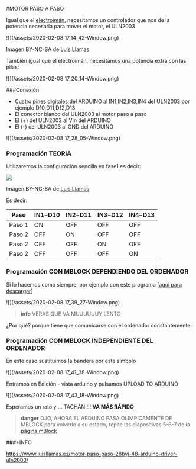 #MOTOR PASO A PASO

Igual que el [electroimán](/electroiman.md), necesitamos un controlador que nos de la potencia necesaria para mover el motor, el ULN2003

![](/assets/2020-02-08 17_14_42-Window.png)

Imagen BY-NC-SA de [Luis Llamas](https://www.luisllamas.es/motor-paso-paso-28byj-48-arduino-driver-uln2003/)

También igual que el electroimán, necesitamos una potencia extra con las pilas:

![](/assets/2020-02-08 17_20_14-Window.png)

###Conexión

* Cuatro pines digitales del ARDUINO al IN1,IN2,IN3,IN4 del ULN2003 por ejemplo D10,D11,D12,D13
* El conector blanco del ULN2003 al motor paso a paso
* El (+) del ULN2003 al Vin del ARDUINO
* El (-) del ULN2003 al GND del ARDUINO 

![](/assets/2020-02-08 17_28_05-Window.png)

### Programación TEORIA

Utilizaremos la configuración sencilla en fase1 es decir:

![](https://www.luisllamas.es/wp-content/uploads/2016/08/arduino-motor-paso-paso-secuencia-1-fase.png)

Imagen BY-NC-SA de [Luis Llamas](https://www.luisllamas.es/motor-paso-paso-28byj-48-arduino-driver-uln2003/)

Es decir:

| Paso    | IN1=D10 | IN2=D11 |IN3=D12 |IN4=D13 |
|---------|---------|---------|--------|--------|
| Paso 1  | ON      | OFF     |OFF     |OFF     |
| Paso 2  | OFF     | ON      |OFF     |OFF     |
| Paso 2  | OFF     | OFF     |ON      |OFF     |
| Paso 2  | OFF     | OFF     |OFF     |ON      |

### Programación CON MBLOCK DEPENDIENDO DEL ORDENADOR

Si lo hacemos como siempre, por ejemplo con este programa [[aquí para descargar]](https://drive.google.com/open?id=1aO1BmKtqHHm8RV2XZ5uxg5UYhpRoeMJf)

![](/assets/2020-02-08 17_39_27-Window.png)

>**info**
>VERAS QUE VA MUUUUUUY LENTO 

¿Por qué? porque tiene que comunicarse con el ordenador constantemente

### Programación CON MBLOCK INDEPENDIENTE DEL ORDENADOR

En este caso sustituimos la bandera por este símbolo

![](/assets/2020-02-08 17_41_38-Window.png)

Entramos en Edición - vista arduino y pulsamos UPLOAD TO ARDUINO

![](/assets/2020-02-08 17_43_18-Window.png)

Esperamos un rato y ... TACHÁN !!! **VA MÁS RÁPIDO**

>**danger**
>OJO, AHORA EL ARDUINO PASA OLIMPICAMENTE DE MBLOCK para volverlo a su estado, repite las diapositivas 5-6-7 de la [página mBlock](/chapter1.md)

###+INFO

https://www.luisllamas.es/motor-paso-paso-28byj-48-arduino-driver-uln2003/
